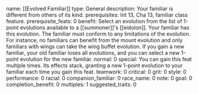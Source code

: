 name: [[Evolved Familiar]]
type: General
description: Your familiar is different from others of its kind.
prerequisites: Int 13, Cha 13, familiar class feature.
prerequisite_feats: 0
benefit: Select an evolution from the list of 1-point evolutions available to a [[summoner]]'s [[eidolon]]. Your familiar has this evolution. The familiar must conform to any limitations of the evolution. For instance, no familiars can benefit from the mount evolution and only familiars with wings can take the wing buffet evolution. If you gain a new familiar, your old familiar loses all evolutions, and you can select a new 1-point evolution for the new familiar.
normal: 0
special: You can gain this feat multiple times. Its effects stack, granting a new 1-point evolution to your familiar each time you gain this feat.
teamwork: 0
critical: 0
grit: 0
style: 0
performance: 0
racial: 0
companion_familiar: 0
race_name: 0
note: 0
goal: 0
completion_benefit: 0
multiples: 1
suggested_traits: 0
